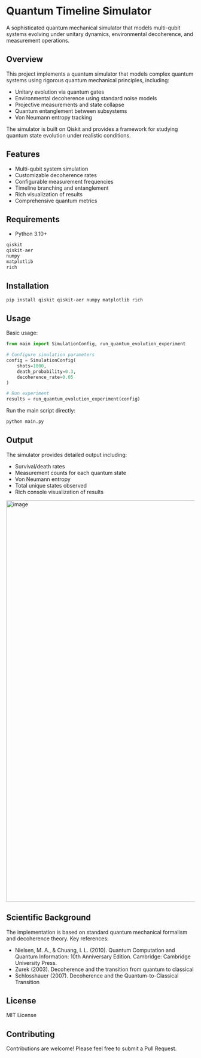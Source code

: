 # Quantum Timeline Simulator

A sophisticated quantum mechanical simulator that models multi-qubit systems evolving under unitary dynamics, environmental decoherence, and measurement operations.

## Overview

This project implements a quantum simulator that models complex quantum systems using rigorous quantum mechanical principles, including:

- Unitary evolution via quantum gates
- Environmental decoherence using standard noise models
- Projective measurements and state collapse
- Quantum entanglement between subsystems
- Von Neumann entropy tracking

The simulator is built on Qiskit and provides a framework for studying quantum state evolution under realistic conditions.

## Features

- Multi-qubit system simulation
- Customizable decoherence rates
- Configurable measurement frequencies
- Timeline branching and entanglement
- Rich visualization of results
- Comprehensive quantum metrics

## Requirements

- Python 3.10+

```python
qiskit
qiskit-aer
numpy
matplotlib
rich
```

## Installation

```bash
pip install qiskit qiskit-aer numpy matplotlib rich
```

## Usage

Basic usage:

```python
from main import SimulationConfig, run_quantum_evolution_experiment

# Configure simulation parameters
config = SimulationConfig(
    shots=1000,
    death_probability=0.3,
    decoherence_rate=0.05
)

# Run experiment
results = run_quantum_evolution_experiment(config)
```

Run the main script directly:

```bash
python main.py
```

## Output

The simulator provides detailed output including:
- Survival/death rates
- Measurement counts for each quantum state
- Von Neumann entropy
- Total unique states observed
- Rich console visualization of results

<img width="1798" height="1070" alt="image" src="https://github.com/user-attachments/assets/ea679c57-1831-4ddd-9884-a1dfb4fcc823" />

## Scientific Background

The implementation is based on standard quantum mechanical formalism and decoherence theory. Key references:

- Nielsen, M. A., & Chuang, I. L. (2010). Quantum Computation and Quantum Information: 10th Anniversary Edition. Cambridge: Cambridge University Press.
- Zurek (2003). Decoherence and the transition from quantum to classical
- Schlosshauer (2007). Decoherence and the Quantum-to-Classical Transition

## License

MIT License

## Contributing

Contributions are welcome! Please feel free to submit a Pull Request.
